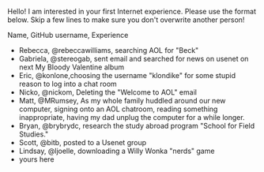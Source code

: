 Hello! I am interested in your first Internet experience. Please use the format below. Skip a few lines to make sure you don't overwrite another person!

Name, GitHub username, Experience 

* Rebecca, @rebeccawilliams, searching AOL for "Beck"   
* Gabriela, @stereogab, sent email and searched for news on usenet on next My Bloody Valentine album  
* Eric, @konlone,choosing the username "klondike" for some stupid reason to log into a chat room  
* Nicko, @nickom, Deleting the "Welcome to AOL" email   
* Matt, @MRumsey, As my whole family huddled around our new computer, signing onto an AOL chatroom, reading something inappropriate, having my dad unplug the computer for a while longer.  
* Bryan, @brybrydc, research the study abroad program "School for Field Studies."   
* Scott, @bitb, posted to a Usenet group    
* Lindsay, @ljoelle, downloading a Willy Wonka "nerds" game  
* yours here

